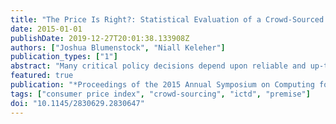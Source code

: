 ```yaml
---
title: "The Price Is Right?: Statistical Evaluation of a Crowd-Sourced Market Information System in Liberia"
date: 2015-01-01
publishDate: 2019-12-27T20:01:38.133908Z
authors: ["Joshua Blumenstock", "Niall Keleher"]
publication_types: ["1"]
abstract: "Many critical policy decisions depend upon reliable and up-to-date information on market prices. Such data are used to construct consumer price indices, measure inflation, detect food insecurity, and influence macroeconomic policy. In developing countries, where many of these problems are most acute, reliable market price information can be hard to come by. Here, we evaluate data from Premise, a new technology for measuring price information using crowd-sourced data contributed by local citizens. Our evaluation focuses on Liberia, a country with a history of economic and political instability. Using data from Premise, which recently began data collection in Liberia, we analyze tens of thousands of individual price observations collected at hundreds of different locations in Monrovia. We illustrate how these data can be used to construct composite market price indices, and compare these constructed indices and prices for individual products to \"ground truth\" data from the Central Bank of Liberia and the United Nations World Food Programme. Our results indicate that the crowd-sourced price data correlates well with traditional price indices. However, we find statistically and economically significant deviations from traditional measures that require deeper investigation. We conclude by discussing how indices based on Premise data can be further improved with simple supervised learning methods that use traditional low-frequency data to calibrate and cross-validate the high-frequency Premise-based indices."
featured: true
publication: "*Proceedings of the 2015 Annual Symposium on Computing for Development*"
tags: ["consumer price index", "crowd-sourcing", "ictd", "premise"]
doi: "10.1145/2830629.2830647"
---
```


